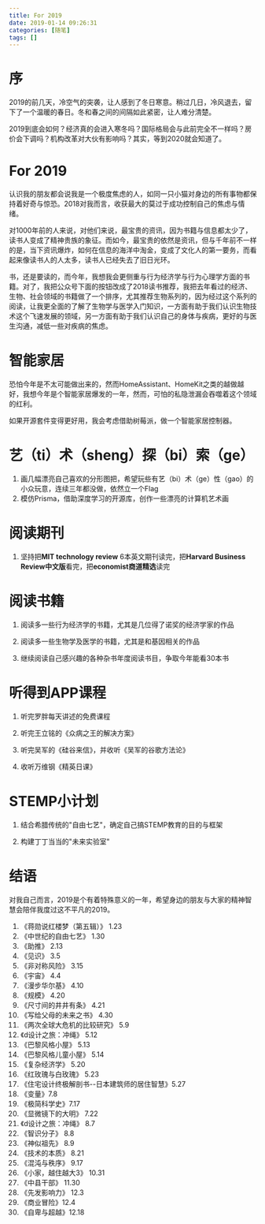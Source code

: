 ```yaml
---
title: For 2019
date: 2019-01-14 09:26:31
categories: [随笔]
tags: [] 
---
```

# 序

2019的前几天，冷空气的突袭，让人感到了冬日寒意。稍过几日，冷风退去，留下了一个温暖的春日。冬和春之间的间隔如此紧密，让人难分清楚。

2019到底会如何？经济真的会进入寒冬吗？国际格局会与此前完全不一样吗？房价会下调吗？机构改革对大伙有影响吗？其实，等到2020就会知道了。
<!-- more -->

# For 2019

认识我的朋友都会说我是一个极度焦虑的人，如同一只小猫对身边的所有事物都保持着好奇与惊恐。2018对我而言，收获最大的莫过于成功控制自己的焦虑与情绪。

对1000年前的人来说，对他们来说，最宝贵的资讯，因为书籍与信息都太少了，读书人变成了精神贵族的象征。而如今，最宝贵的依然是资讯，但与千年前不一样的是，当下资讯爆炸，如何在信息的海洋中淘金，变成了文化人的第一要务，而看起来像读书人的人太多，读书人已经失去了旧日光环。

书，还是要读的，而今年，我想我会更侧重与行为经济学与行为心理学方面的书籍。对了，我把公众号下面的按钮改成了2018读书推荐，我把去年看过的经济、生物、社会领域的书籍做了一个排序，尤其推荐生物系列的，因为经过这个系列的阅读，让我更全面的了解了生物学与医学入门知识，一方面有助于我们认识生物技术这个飞速发展的领域，另一方面有助于我们认识自己的身体与疾病，更好的与医生沟通，减低一些对疾病的焦虑。

# 智能家居

恐怕今年是不太可能做出来的，然而HomeAssistant、HomeKit之类的越做越好，我想今年是个智能家居爆发的一年，然而，可怕的私隐泄漏会吞噬着这个领域的红利。

如果开源套件变得更好用，我会考虑借助树莓派，做一个智能家居控制器。

# 艺（ti）术（sheng）探（bi）索（ge）

1. 画几幅漂亮自己喜欢的分形图把，希望玩些有艺（bi）术（ge）性（gao）的小众玩意，连续三年都没做，依然立一个Flag
1. 模仿Prisma，借助深度学习的开源库，创作一些漂亮的计算机艺术画

# 阅读期刊

1. 坚持把**MIT technology review** 6本英文期刊读完，把**Harvard Business Review中文版**看完，把**economist商道精选**读完

# 阅读书籍
1. 阅读多一些行为经济学的书籍，尤其是几位得了诺奖的经济学家的作品

1. 阅读多一些生物学及医学的书籍，尤其是和基因相关的作品

1. 继续阅读自己感兴趣的各种杂书年度阅读书目，争取今年能看30本书

# 听得到APP课程

1. 听完罗胖每天讲述的免费课程

1. 听完王立铭的《众病之王的解决方案》

1. 听完吴军的《硅谷来信》，并收听《吴军的谷歌方法论》

1. 收听万维钢《精英日课》

# STEMP小计划

1. 结合希腊传统的"自由七艺"，确定自己搞STEMP教育的目的与框架

1. 构建丁丁当当的"未来实验室"

# 结语

对我自己而言，2019是个有着特殊意义的一年，希望身边的朋友与大家的精神智慧会陪伴我度过这不平凡的2019。

1. 《蒋勋说红楼梦（第五辑）》 1.23
1. 《中世纪的自由七艺》 1.30
1. 《助推》 2.13
1. 《见识》 3.5
1. 《非对称风险》 3.15
1. 《宇宙》 4.4
1. 《漫步华尔基》 4.10
1. 《规模》 4.20
1. 《尺寸间的井井有条》 4.21
1. 《写给父母的未来之书》 4.30
1. 《两次全球大危机的比较研究》 5.9
1. 《d设计之旅：冲绳》 5.12
1. 《巴黎风格小屋》 5.13
1. 《巴黎风格儿童小屋》 5.14
1. 《复杂经济学》 5.20
1. 《红玫瑰与白玫瑰》 5.23
1. 《住宅设计终极解剖书--日本建筑师的居住智慧》5.27
1. 《变量》7.8
1. 《极简科学史》7.17
1. 《显微镜下的大明》 7.22
1. 《d设计之旅：冲绳》 8.7
1. 《智识分子》 8.8
1. 《神似祖先》 8.9
1. 《技术的本质》 8.21
1. 《混沌与秩序》 9.17
1. 《小家，越住越大3》 10.31
1. 《中县干部》 11.30
1. 《先发影响力》 12.3
1. 《商业冒险》12.4
1. 《自卑与超越》12.18

